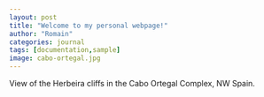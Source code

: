 ```yaml
---
layout: post
title: "Welcome to my personal webpage!"
author: "Romain"
categories: journal
tags: [documentation,sample]
image: cabo-ortegal.jpg
---
```


 View of the Herbeira cliffs in the Cabo Ortegal Complex, NW Spain.